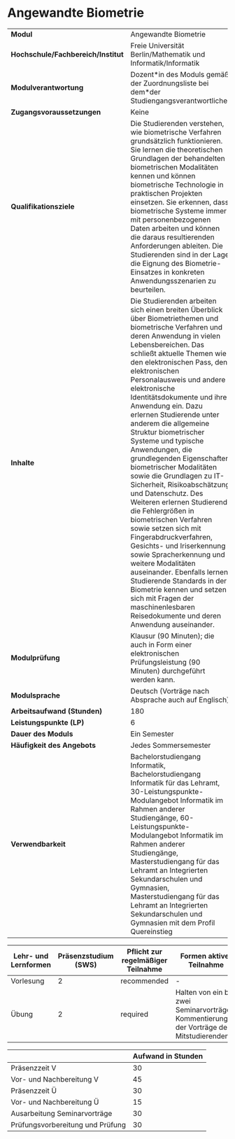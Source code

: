 # Angewandte Biometrie

| | |
|-|-|
|**Modul**                           | Angewandte Biometrie |
|**Hochschule/Fachbereich/Institut** | Freie Universität Berlin/Mathematik und Informatik/Informatik |
|**Modulverantwortung**              | Dozent\*in des Moduls gemäß der Zuordnungsliste bei dem\*der Studiengangsverantwortlichen |
|**Zugangsvoraussetzungen**          | Keine |
|**Qualifikationsziele**             | Die Studierenden verstehen, wie biometrische Verfahren grundsätzlich funktionieren. Sie lernen die theoretischen Grundlagen der behandelten biometrischen Modalitäten kennen und können biometrische Technologie in praktischen Projekten einsetzen. Sie erkennen, dass biometrische Systeme immer mit personenbezogenen Daten arbeiten und können die daraus resultierenden Anforderungen ableiten. Die Studierenden sind in der Lage, die Eignung des Biometrie-Einsatzes in konkreten Anwendungsszenarien zu beurteilen. |
|**Inhalte**                         | Die Studierenden arbeiten sich einen breiten Überblick über Biometriethemen und biometrische Verfahren und deren Anwendung in vielen Lebensbereichen. Das schließt aktuelle Themen wie den elektronischen Pass, den elektronischen Personalausweis und andere elektronische Identitätsdokumente und ihre Anwendung ein. Dazu erlernen Studierende unter anderem die allgemeine Struktur biometrischer Systeme und typische Anwendungen, die grundlegenden Eigenschaften biometrischer Modalitäten sowie die Grundlagen zu IT-Sicherheit, Risikoabschätzung und Datenschutz. Des Weiteren erlernen Studierende die Fehlergrößen in biometrischen Verfahren sowie setzen sich mit Fingerabdruckverfahren, Gesichts- und Iriserkennung sowie Spracherkennung und weitere Modalitäten auseinander. Ebenfalls lernen Studierende Standards in der Biometrie kennen und setzen sich mit Fragen der maschinenlesbaren Reisedokumente und deren Anwendung auseinander. |
|**Modulprüfung**                    | Klausur (90 Minuten); die auch in Form einer elektronischen Prüfungsleistung (90 Minuten) durchgeführt werden kann. |
|**Modulsprache**                    | Deutsch (Vorträge nach Absprache auch auf Englisch) |
|**Arbeitsaufwand (Stunden)**        | 180|
|**Leistungspunkte (LP)**            | 6 |
|**Dauer des Moduls**                | Ein Semester |
|**Häufigkeit des Angebots**         | Jedes Sommersemester |
|**Verwendbarkeit**                  | Bachelorstudiengang Informatik, Bachelorstudiengang Informatik für das Lehramt, 30-Leistungspunkte-Modulangebot Informatik im Rahmen anderer Studiengänge, 60-Leistungspunkte-Modulangebot Informatik im Rahmen anderer Studiengänge, Masterstudiengang für das Lehramt an Integrierten Sekundarschulen und Gymnasien, Masterstudiengang für das Lehramt an Integrierten Sekundarschulen und Gymnasien mit dem Profil Quereinstieg |

| Lehr- und Lernformen | Präsenzstudium <br> (SWS) | Pflicht zur regelmäßiger Teilnahme | Formen aktiver Teilnahme |
| ---------------------|---------------------------|------------------------------------|------------------------- |
| Vorlesung | 2 | recommended | - |
| Übung | 2 | required | Halten von ein bis zwei Seminarvorträgen. Kommentierung der Vorträge der Mitstudierenden. |

|   | Aufwand in Stunden |
| - |--------------------|
| Präsenzzeit V | 30 |
| Vor- und Nachbereitung V | 45 |
| Präsenzzeit Ü | 30 |
| Vor- und Nachbereitung Ü | 15 |
| Ausarbeitung Seminarvorträge | 30 |
| Prüfungsvorbereitung und Prüfung | 30 |
